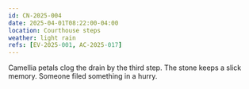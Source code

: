 ```yaml
---
id: CN-2025-004
date: 2025-04-01T08:22:00-04:00
location: Courthouse steps
weather: light rain
refs: [EV-2025-001, AC-2025-017]
---
```

Camellia petals clog the drain by the third step. The stone keeps a slick memory. Someone filed something in a hurry.

